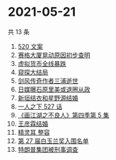 # 2021-05-21

共 13 条

<!-- BEGIN -->
<!-- 最后更新时间 Fri May 21 2021 14:08:29 GMT+0800 (China Standard Time) -->

1. [520 文案](https://www.zhihu.com/search?q=520文案)
2. [赛格大厦晃动原因初步查明](https://www.zhihu.com/search?q=赛格大厦)
3. [虚拟货币全线暴跌](https://www.zhihu.com/search?q=币圈崩盘)
4. [窥探大结局](https://www.zhihu.com/search?q=窥探)
5. [剑风传奇作者三浦逝世](https://www.zhihu.com/search?q=剑风传奇)
6. [日媒曝石原里美或退圈从政](https://www.zhihu.com/search?q=石原里美)
7. [新垣结衣和星野源结婚](https://www.zhihu.com/search?q=新垣结衣结婚)
8. [一人之下 527 话](https://www.zhihu.com/search?q=一人之下)
9. [《画江湖之不良人》第四季第 5 集](https://www.zhihu.com/search?q=画江湖之不良人第四季)
10. [王彦霖结婚](https://www.zhihu.com/search?q=王彦霖)
11. [精灵耳 整容](https://www.zhihu.com/search?q=精灵耳)
12. [第 27 届白玉兰奖入围名单](https://www.zhihu.com/search?q=白玉兰奖)
13. [特朗普集团被刑事调查](https://www.zhihu.com/search?q=特朗普)

<!-- END -->
